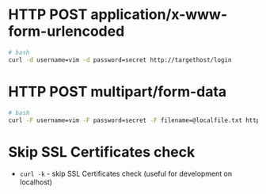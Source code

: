 # HTTP POST application/x-www-form-urlencoded

```bash
# bash
curl -d username=vim -d password=secret http://targethost/login
```

# HTTP POST multipart/form-data

```bash
# bash
curl -F username=vim -F password=secret -F filename=@localfile.txt http://targethost/login
```

# Skip SSL Certificates check
- `curl -k` - skip SSL Certificates check (useful for development on localhost)
